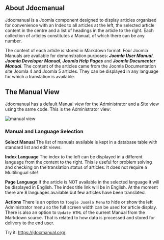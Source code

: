 <!-- Filename: Introduction_to_Jdocmanual / Display title: Introduction to Jdocmanual -->

## About Jdocmanual

Jdocmanual is a Joomla component designed to display articles organised for
convenience with an Index to all articles at the left, the selected article
content in the centre and a list of headings in the article to the right. Each
collection of articles constitutes a Manual, of which there can be any number.

The content of each article is stored in Markdown format. Four Joomla Manuals
are available for demonstration purposes: ***Joomla User Manual***,
***Joomla Developer Manual***, ***Joomla Help Pages*** and ***Joomla
Documenter Manual***. The content of the articles came from the Joomla
Documentation site Joomla 4 and Joomla 5 articles. They can be displayed in
any language for which a translation is available.

## The Manual View

Jdocmanual has a default Manual view for the Administrator and a Site view
using the same code. This is the Administrator view:

![manual view](../../../en/images/jdocmanual/jdocmanual.png)

### Manual and Language Selection

**Select Manual** The list of manuals available is kept in a database table
with standard list and edit views.

**Index Language** The index to the left can be displayed in a different
language from the content to the right. This is useful for problem solving
and checking on the translation status of articles. It does not require a
Multilingual site!

**Page Language** If the article is NOT available in the selected language
it will be displayed in English. The index title link will be in English. At
the moment there are 8 languages available but few articles have been
translated.

**Actions** There is an option to `Toogle Joomla Menu` to hide or show the
left Administrator menu so the full screen width can be used for article
display. There is also an option to `Update HTML` of the current Manual from
the Markdown source. That is related to how data is processed and stored for
delivery to the end user.

Try it: https://jdocmanual.org/
